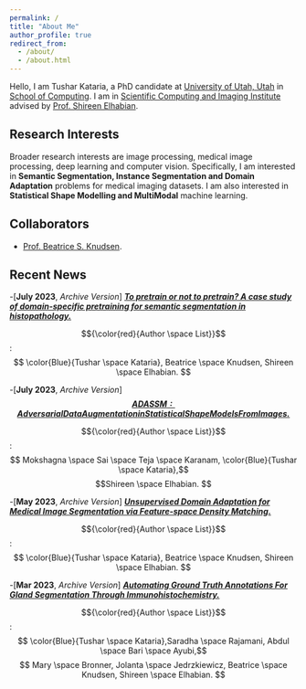 ```yaml
---
permalink: /
title: "About Me"
author_profile: true
redirect_from: 
  - /about/
  - /about.html
---
```



Hello, I am Tushar Kataria, a PhD candidate at [University of Utah, Utah](https://www.utah.edu/) in [School of Computing](https://www.cs.utah.edu/). I am in [Scientific Computing and Imaging Institute](https://www.sci.utah.edu/) advised by [Prof. Shireen Elhabian](https://www.sci.utah.edu/~shireen/).


Research Interests
------
Broader research interests are image processing, medical image processing, deep learning and computer vision. Specifically, I am interested in **Semantic Segmentation, Instance Segmentation and Domain Adaptation** problems for medical imaging datasets. I am also interested in **Statistical Shape Modelling and MultiModal** machine learning.

Collaborators
------ 
- [Prof. Beatrice S. Knudsen](https://healthcare.utah.edu/fad/mddetail.php?physicianID=u6028236#tabAcademic). 

Recent News
------
-[**July 2023**, *Archive Version*] [***To pretrain or not to pretrain? A case study of domain-specific pretraining for semantic segmentation in histopathology.***](https://arxiv.org/abs/2307.03275)

$${\color{red}{Author \space List}}$$: $$ \color{Blue}{Tushar \space Kataria}, Beatrice \space Knudsen, Shireen \space Elhabian. $$

-[**July 2023**, *Archive Version*] [***$$ADASSM: Adversarial Data Augmentation in Statistical Shape Models From Images.$$***](https://arxiv.org/abs/2307.03273)

$${\color{red}{Author \space List}}$$: $$ Mokshagna \space Sai \space Teja \space Karanam, \color{Blue}{Tushar \space Kataria},$$
 $$Shireen \space Elhabian. $$

-[**May 2023**, *Archive Version*] [***Unsupervised Domain Adaptation for Medical Image Segmentation via Feature-space Density Matching.***](https://arxiv.org/abs/2305.05789)

$${\color{red}{Author \space List}}$$: $$ \color{Blue}{Tushar \space Kataria}, Beatrice \space Knudsen, Shireen \space Elhabian. $$

-[**Mar 2023**, *Archive Version*] [***Automating Ground Truth Annotations For Gland Segmentation Through Immunohistochemistry.***](https://www.researchsquare.com/article/rs-2600534/v1)

$${\color{red}{Author \space List}}$$: $$ \color{Blue}{Tushar \space Kataria},Saradha \space Rajamani, Abdul \space Bari \space Ayubi,$$
$$ Mary \space Bronner, Jolanta \space Jedrzkiewicz, Beatrice \space Knudsen,  Shireen \space Elhabian. $$




